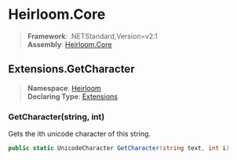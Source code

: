 # Heirloom.Core

> **Framework**: .NETStandard,Version=v2.1  
> **Assembly**: [Heirloom.Core][0]  

## Extensions.GetCharacter

> **Namespace**: [Heirloom][0]  
> **Declaring Type**: [Extensions][1]  

### GetCharacter(string, int)

Gets the ith unicode character of this string.

```cs
public static UnicodeCharacter GetCharacter(string text, int i)
```

[0]: ../../../Heirloom.Core.md
[1]: ../Extensions.md
